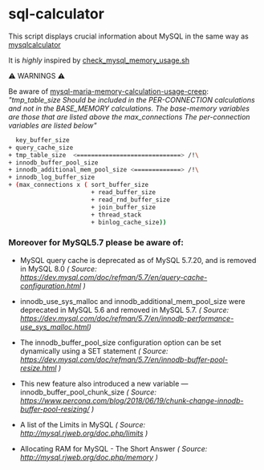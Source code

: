 # sql-calculator

This script displays crucial information about MySQL in the same way as [mysqlcalculator](www.mysqlcalculator.com)

It is *highly* inspired by [check_mysql_memory_usage.sh](https://gist.github.com/fernandoaleman/5e693838f82a6858c11a534acb0f98d5)

:warning: WARNINGS :warning:

Be aware of [mysql-maria-memory-calculation-usage-creep](https://superuser.com/questions/1411800/mysql-maria-memory-calculation-usage-creep):
_"tmp_table_size Should be included in the PER-CONNECTION calculations and not in the BASE_MEMORY calculations.
The *base-memory* variables are those that are listed above the max_connections
The *per-connection* variables are listed below"_

```bash
  key_buffer_size
+ query_cache_size
+ tmp_table_size  <=============================> /!\
+ innodb_buffer_pool_size
+ innodb_additional_mem_pool_size <=============> /!\
+ innodb_log_buffer_size
+ (max_connections x ( sort_buffer_size
                       + read_buffer_size
                       + read_rnd_buffer_size
                       + join_buffer_size
                       + thread_stack
                       + binlog_cache_size))
```

### Moreover for MySQL5.7 please be aware of:

* MySQL query cache is deprecated as of MySQL 5.7.20, and is removed in MySQL 8.0
  _( Source: https://dev.mysql.com/doc/refman/5.7/en/query-cache-configuration.html )_

* innodb_use_sys_malloc and innodb_additional_mem_pool_size were deprecated in MySQL 5.6 and removed in MySQL 5.7.
  _( Source: https://dev.mysql.com/doc/refman/5.7/en/innodb-performance-use_sys_malloc.html)_

* The innodb_buffer_pool_size configuration option can be set dynamically using a SET statement
  _( Source: https://dev.mysql.com/doc/refman/5.7/en/innodb-buffer-pool-resize.html )_

* This new feature also introduced a new variable — innodb_buffer_pool_chunk_size
  _( Source: https://www.percona.com/blog/2018/06/19/chunk-change-innodb-buffer-pool-resizing/ )_

* A list of the Limits in MySQL
  _( Source: http://mysql.rjweb.org/doc.php/limits )_

* Allocating RAM for MySQL - The Short Answer
  _( Source: http://mysql.rjweb.org/doc.php/memory )_
